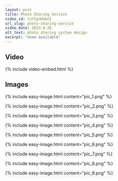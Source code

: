 ```yaml
---
layout: post
title: Photo Sharing Service
video_id: fuYtpnH4knI
url_slug: photo-sharing-service
video_date: 2023-8-26
alt_text: photo sharing system design
excerpt: "none available"
---
```



## Video

{% include video-embed.html %}


## Images

{% include easy-image.html content="pic_1.png" %}

{% include easy-image.html content="pic_2.png" %}

{% include easy-image.html content="pic_3.png" %}

{% include easy-image.html content="pic_4.png" %}

{% include easy-image.html content="pic_5.png" %}

{% include easy-image.html content="pic_6.png" %}

{% include easy-image.html content="pic_7.png" %}

{% include easy-image.html content="pic_8.png" %}

{% include easy-image.html content="pic_9.png" %}

